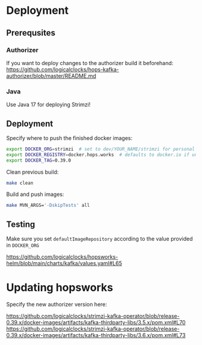# Deployment

## Prerequsites

### Authorizer

If you want to deploy changes to the authorizer build it beforehand:
https://github.com/logicalclocks/hops-kafka-authorizer/blob/master/README.md

### Java

Use Java 17 for deploying Strimzi!

## Deployment

Specify where to push the finished docker images:

```sh
export DOCKER_ORG=strimzi  # set to dev/YOUR_NAME/strimzi for personal testing
export DOCKER_REGISTRY=docker.hops.works  # defaults to docker.io if unset
export DOCKER_TAG=0.39.0
```

Clean previous build:

```sh
make clean
```

Build and push images:

```sh
make MVN_ARGS='-DskipTests' all
```

## Testing

Make sure you set `defaultImageRepository` according to the value provided in `DOCKER_ORG`

https://github.com/logicalclocks/hopsworks-helm/blob/main/charts/kafka/values.yaml#L65

# Updating hopsworks

Specify the new authorizer version here:

https://github.com/logicalclocks/strimzi-kafka-operator/blob/release-0.39.x/docker-images/artifacts/kafka-thirdparty-libs/3.5.x/pom.xml#L70
https://github.com/logicalclocks/strimzi-kafka-operator/blob/release-0.39.x/docker-images/artifacts/kafka-thirdparty-libs/3.6.x/pom.xml#L73
